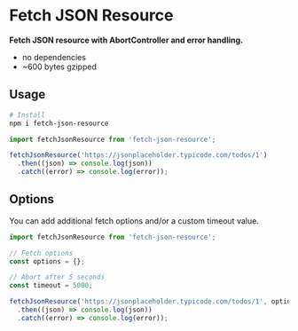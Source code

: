 # Fetch JSON Resource

**Fetch JSON resource with AbortController and error handling.**

* no dependencies
* ~600 bytes gzipped

## Usage

```bash
# Install
npm i fetch-json-resource
```

```javascript
import fetchJsonResource from 'fetch-json-resource';

fetchJsonResource('https://jsonplaceholder.typicode.com/todos/1')
  .then((json) => console.log(json))
  .catch((error) => console.log(error));
```

## Options

You can add additional fetch options and/or a custom timeout value.

```javascript
import fetchJsonResource from 'fetch-json-resource';

// Fetch options
const options = {};

// Abort after 5 seconds
const timeout = 5000;

fetchJsonResource('https://jsonplaceholder.typicode.com/todos/1', options, timeout)
  .then((json) => console.log(json))
  .catch((error) => console.log(error));
```
